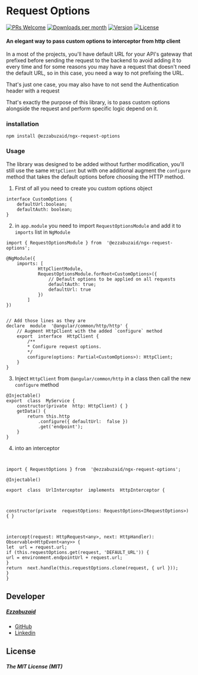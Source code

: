 # Request Options
  [![PRs Welcome](https://img.shields.io/badge/PRs-welcome-brightgreen.svg)](https://github.com/ezzabuzaid/ngx-request-options/pulls) [![Downloads per month](https://flat.badgen.net/npm/dm/@ezzabuzaid/ngx-request-options)](https://www.npmjs.com/package/@ezzabuzaid/ngx-request-options) [![Version](https://flat.badgen.net/npm/v/@ezzabuzaid/ngx-request-options)](https://www.npmjs.com/package/@ezzabuzaid/ngx-request-options) [![License](https://flat.badgen.net/npm/license/@ezzabuzaid/ngx-request-options)](https://www.npmjs.com/package/@ezzabuzaid/ngx-request-options) 

#### An elegant way to pass custom options to interceptor from http client

In a most of the projects, you'll have default URL for your API's gateway that prefixed before sending the request to the backend to avoid adding it to every time and for some reasons you may have a request that doesn't need the default URL, so in this case, you need a way to not prefixing the URL.

That's just one case, you may also have to not send the Authentication header with a request

That's exactly the purpose of this library, is to pass custom options alongside the request and perform specific logic depend on it.

### installation
`npm install @ezzabuzaid/ngx-request-options`

### Usage
The library was designed to be added without further modification, you'll still use the same `HttpClient` but with one additional augment
the `configure` method that takes the default options before choosing the HTTP method.

1. First of all you need to create you custom options object

```
interface CustomOptions {
	defaultUrl:boolean;
	defaultAuth: boolean;
}
```
2. in `app.module` you need to import `RequestOptionsModule` and add it to `imports` list in `NgModule`

```
import { RequestOptionsModule } from  '@ezzabuzaid/ngx-request-options';

@NgModule({
	imports: [
			HttpClientModule,
			RequestOptionsModule.forRoot<CustomOptions>({
				// Default options to be applied on all requests
				defaultAuth: true;
				defaultUrl: true
			})
		]
})

  
// Add those lines as they are
declare  module  '@angular/common/http/http' {
	// Augment HttpClient with the added `configure` method
	export  interface  HttpClient {
		/**
		* Configure request options.
		*/
		configure(options: Partial<CustomOptions>): HttpClient;
	}
}
```
3. Inject `HttpClient` from `@angular/common/http` in a class then call the new `configure` method
```
@Injectable()
export  class  MyService {
	constructor(private  http: HttpClient) { }
	getData() {
		return this.http
			.configure({ defaultUrl:  false })
			.get('endpoint');
	}
}
```
4. into an interceptor
```
  

import { RequestOptions } from  '@ezzabuzaid/ngx-request-options';

@Injectable()

export  class  UrlInterceptor  implements  HttpInterceptor {

  

constructor(private  requestOptions: RequestOptions<IRequestOptions>) { }

  

intercept(request: HttpRequest<any>, next: HttpHandler): Observable<HttpEvent<any>> {
let  url = request.url;
if (this.requestOptions.get(request, 'DEFAULT_URL')) {
url = environment.endpointUrl + request.url;
}
return  next.handle(this.requestOptions.clone(request, { url }));
}
}
```

## Developer
##### [Ezzabuzaid](mailto:ezzabuzaid@hotmail.com)
- [GitHub](https://github.com/ezzabuzaid)
- [Linkedin](https://www.linkedin.com/in/ezzabuzaid)

## License
##### The MIT License (MIT)

<!--stackedit_data:
eyJoaXN0b3J5IjpbLTM3NjkxNzU0MywtODIxNTE4Mjc1LC0xOT
M2NzAwNzcwXX0=
-->